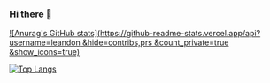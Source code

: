 ### Hi there 👋

<!--
**leandon/leandon** is a ✨ _special_ ✨ repository because its `README.md` (this file) appears on your GitHub profile.

Here are some ideas to get you started:

- 🔭 I’m currently working on ...
- 🌱 I’m currently learning ...
- 👯 I’m looking to collaborate on ...
- 🤔 I’m looking for help with ...
- 💬 Ask me about ...
- 📫 How to reach me: ...
- 😄 Pronouns: ...
- ⚡ Fun fact: ...
-->


[![Anurag's GitHub stats](https://github-readme-stats.vercel.app/api?username=leandon
&hide=contribs,prs
&count_private=true
&show_icons=true)](https://github.com/anuraghazra/github-readme-stats)

<!-- 热门语言卡片 -->
[![Top Langs](https://github-readme-stats.vercel.app/api/top-langs/?username=leandon&layout=compact)](https://github.com/anuraghazra/github-readme-stats)
